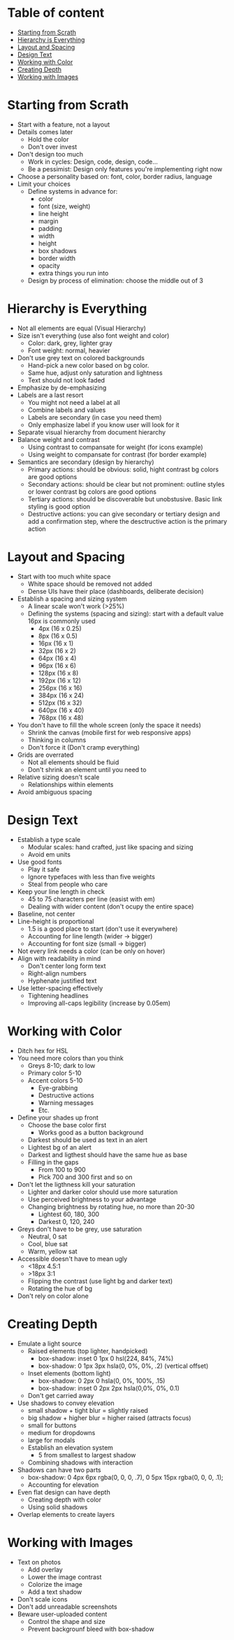 <h1>Table of content</h1>

- [Starting from Scrath](#starting-from-scrath)
- [Hierarchy is Everything](#hierarchy-is-everything)
- [Layout and Spacing](#layout-and-spacing)
- [Design Text](#design-text)
- [Working with Color](#working-with-color)
- [Creating Depth](#creating-depth)
- [Working with Images](#working-with-images)

# Starting from Scrath

- Start with a feature, not a layout
- Details comes later
  - Hold the color
  - Don't over invest
- Don't design too much
  - Work in cycles: Design, code, design, code...
  - Be a pessimist: Design only features you're implementing right now
- Choose a personality based on: font, color, border radius, language
- Limit your choices
  - Define systems in advance for:
    - color
    - font (size, weight)
    - line height
    - margin
    - padding
    - width
    - height
    - box shadows
    - border width
    - opacity
    - extra things you run into
  - Design by process of elimination: choose the middle out of 3

# Hierarchy is Everything

- Not all elements are equal (Visual Hierarchy)
- Size isn't everything (use also font weight and color)
  - Color: dark, grey, lighter gray
  - Font weight: normal, heavier
- Don't use grey text on colored backgrounds
  - Hand-pick a new color based on bg color.
  - Same hue, adjust only saturation and lightness
  - Text should not look faded
- Emphasize by de-emphasizing
- Labels are a last resort
  - You might not need a label at all
  - Combine labels and values
  - Labels are secondary (in case you need them)
  - Only emphasize label if you know user will look for it
- Separate visual hierarchy from document hierarchy
- Balance weight and contrast
  - Using contrast to compansate for weight (for icons example)
  - Using weight to compansate for contrast (for border example)
- Semantics are secondary (design by hierarchy)
  - Primary actions: should be obvious: solid, hight contrast bg colors are good options
  - Secondary actions: should be clear but not prominent: outline styles or lower contrast bg colors are good options
  - Tertiary actions: should be discoverable but unobstusive. Basic link styling is good option
  - Destructive actions: you can give secondary or tertiary design and add a confirmation step, where the desctructive action is the primary action

# Layout and Spacing

- Start with too much white space
  - White space should be removed not added
  - Dense UIs have their place (dashboards, deliberate decision)
- Establish a spacing and sizing system
  - A linear scale won't work (>25%)
  - Defining the systems (spacing and sizing): start with a default value 16px is commonly used
    - 4px (16 x 0.25)
    - 8px (16 x 0.5)
    - 16px (16 x 1)
    - 32px (16 x 2)
    - 64px (16 x 4)
    - 96px (16 x 6)
    - 128px (16 x 8)
    - 192px (16 x 12)
    - 256px (16 x 16)
    - 384px (16 x 24)
    - 512px (16 x 32)
    - 640px (16 x 40)
    - 768px (16 x 48)
- You don't have to fill the whole screen (only the space it needs)
  - Shrink the canvas (mobile first for web responsive apps)
  - Thinking in columns
  - Don't force it (Don't cramp everything)
- Grids are overrated
  - Not all elements should be fluid
  - Don't shrink an element until you need to
- Relative sizing doesn't scale
  - Relationships within elements
- Avoid ambiguous spacing

# Design Text

- Establish a type scale
  - Modular scales: hand crafted, just like spacing and sizing
  - Avoid em units
- Use good fonts
  - Play it safe
  - Ignore typefaces with less than five weights
  - Steal from people who care
- Keep your line length in check
  - 45 to 75 characters per line (easist with em)
  - Dealing with wider content (don't ocupy the entire space)
- Baseline, not center
- Line-height is proportional
  - 1.5 is a good place to start (don't use it everywhere)
  - Accounting for line length (wider -> bigger)
  - Accounting for font size (small -> bigger)
- Not every link needs a color (can be only on hover)
- Align with readability in mind
  - Don't center long form text
  - Right-align numbers
  - Hyphenate justified text
- Use letter-spacing effectively
  - Tightening headlines
  - Improving all-caps legibility (increase by 0.05em)

# Working with Color

- Ditch hex for HSL
- You need more colors than you think
  - Greys 8-10; dark to low
  - Primary color 5-10
  - Accent colors 5-10
    - Eye-grabbing
    - Destructive actions
    - Warning messages
    - Etc.
- Define your shades up front
  - Choose the base color first
    - Works good as a button background
  - Darkest should be used as text in an alert
  - Lightest bg of an alert
  - Darkest and ligthest should have the same hue as base
  - Filling in the gaps
    - From 100 to 900
    - Pick 700 and 300 first and so on
- Don't let the ligthness kill your saturation
  - Lighter and darker color should use more saturation
  - Use perceived brightness to your advantage
  - Changing brightness by rotating hue, no more than 20-30
    - Lightest 60, 180, 300
    - Darkest 0, 120, 240
- Greys don't have to be grey, use saturation
  - Neutral, 0 sat
  - Cool, blue sat
  - Warm, yellow sat
- Accessible doesn't have to mean ugly
  - <18px 4.5:1
  - \>18px 3:1
  - Flipping the contrast (use light bg and darker text)
  - Rotating the hue of bg
- Don't rely on color alone

# Creating Depth
- Emulate a light source
  - Raised elements (top lighter, handpicked)
    - box-shadow: inset 0 1px 0 hsl(224, 84%, 74%)
    - box-shadow: 0 1px 3px hsla(0, 0%, 0%, .2) (vertical offset)
  - Inset elements (bottom light)
    - box-shadow: 0 2px 0 hsla(0, 0%, 100%, .15)
    - box-shadow: inset 0 2px 2px hsla(0,0%, 0%, 0.1)
  - Don't get carried away
- Use shadows to convey elevation
  - small shadow + tight blur = slightly raised
  - big shadow + higher blur = higher raised (attracts focus)
  - small for buttons
  - medium for dropdowns
  - large for modals
  - Establish an elevation system
    - 5 from smallest to largest shadow
  - Combining shadows with interaction
- Shadows can have two parts
  - box-shadow: 0 4px 6px rgba(0, 0, 0, .7), 0 5px 15px rgba(0, 0, 0, .1);
  - Accounting for elevation
- Even flat design can have depth
  - Creating depth with color
  - Using solid shadows
- Overlap elements to create layers

# Working with Images
- Text on photos
  - Add overlay
  - Lower the image contrast
  - Colorize the image
  - Add a text shadow
- Don't scale icons
- Don't add unreadable screenshots
- Beware user-uploaded content
  - Control the shape and size
  - Prevent backgrounf bleed with box-shadow